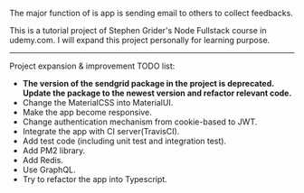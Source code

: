 The major function of is app is sending email to others to collect feedbacks.

This is a tutorial project of Stephen Grider's Node Fullstack course in udemy.com. I will expand this project personally for learning purpose.

---

Project expansion & improvement TODO list:

- **The version of the sendgrid package in the project is deprecated. Update the package to the newest version and refactor relevant code.**
- Change the MaterialCSS into MaterialUI. 
- Make the app become responsive.
- Change authentication mechanism from cookie-based to JWT.
- Integrate the app with CI server(TravisCI).
- Add test code (including unit test and integration test).
- Add PM2 library.
- Add Redis.
- Use GraphQL.
- Try to refactor the app into Typescript.

